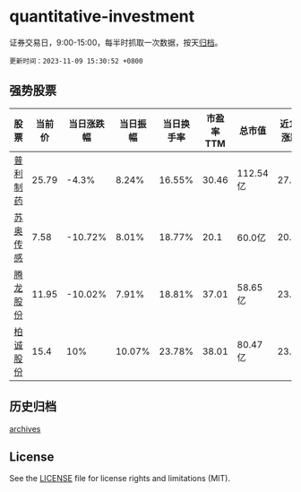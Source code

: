 # quantitative-investment

证券交易日，9:00-15:00，每半时抓取一次数据，按天[归档](archives)。

`更新时间：2023-11-09 15:30:52 +0800`

## 强势股票

|股票|当前价|当日涨跌幅|当日振幅|当日换手率|市盈率TTM|总市值|近10日涨跌幅|
|----|----|----|----|----|----|----|----|
|[普利制药](https://xueqiu.com/S/SZ300630)|25.79|-4.3%|8.24%|16.55%|30.46|112.54亿|27.04%|
|[苏奥传感](https://xueqiu.com/S/SZ300507)|7.58|-10.72%|8.01%|18.77%|20.1|60.0亿|20.13%|
|[腾龙股份](https://xueqiu.com/S/SH603158)|11.95|-10.02%|7.91%|18.81%|37.01|58.65亿|23.96%|
|[柏诚股份](https://xueqiu.com/S/SH601133)|15.4|10%|10.07%|23.78%|38.01|80.47亿|23.5%|

## 历史归档

[archives](archives)

## License

See the [LICENSE](LICENSE) file for license rights and limitations (MIT).